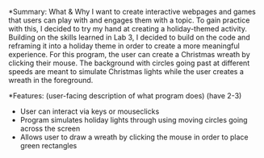 *Summary: What & Why
 I want to create interactive webpages and games that users can play with and engages them with a topic. To gain practice with this, I decided to try my hand at creating a holiday-themed activity. Building on the skills learned in Lab 3, I decided to build on the code and reframing it into a holiday theme in order to create a more meaningful experience. For this program, the user can create a Christmas wreath by clicking their mouse. The background with circles going past at different speeds are meant to simulate Christmas lights while the user creates a wreath in the foreground.
 
 *Features: (user-facing description of what program does) (have 2-3)
 - User can interact via keys or mouseclicks
 - Program simulates holiday lights through using moving circles going across the screen
 - Allows user to draw a wreath by clicking the mouse in order to place green rectangles
 


